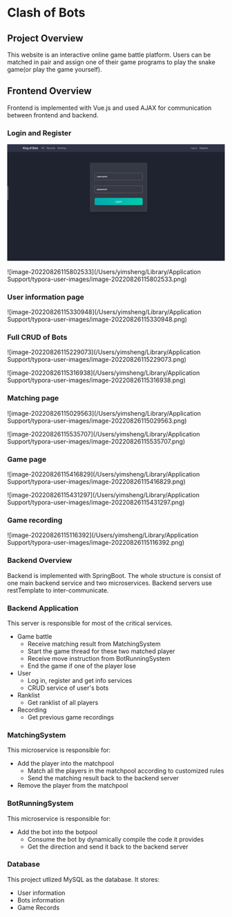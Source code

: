 # Clash of Bots

## Project Overview

This website is an interactive online game battle platform. Users can be matched in pair and assign one of their game programs to play the snake game(or play the game yourself).



## Frontend Overview

Frontend is implemented with Vue.js and used AJAX for communication between frontend and backend.

### Login and Register

![image-20220826115752163](/images/image-20220826115752163.png)

![image-20220826115802533](/Users/yimsheng/Library/Application Support/typora-user-images/image-20220826115802533.png)

### User information page

![image-20220826115330948](/Users/yimsheng/Library/Application Support/typora-user-images/image-20220826115330948.png)

### Full CRUD of Bots

![image-20220826115229073](/Users/yimsheng/Library/Application Support/typora-user-images/image-20220826115229073.png)

![image-20220826115316938](/Users/yimsheng/Library/Application Support/typora-user-images/image-20220826115316938.png)

### Matching page

![image-20220826115029563](/Users/yimsheng/Library/Application Support/typora-user-images/image-20220826115029563.png)

![image-20220826115535707](/Users/yimsheng/Library/Application Support/typora-user-images/image-20220826115535707.png)

### Game page


![image-20220826115416829](/Users/yimsheng/Library/Application Support/typora-user-images/image-20220826115416829.png)

![image-20220826115431297](/Users/yimsheng/Library/Application Support/typora-user-images/image-20220826115431297.png)

### Game recording

![image-20220826115116392](/Users/yimsheng/Library/Application Support/typora-user-images/image-20220826115116392.png)



### Backend Overview

Backend is implemented with SpringBoot. The whole structure is consist of one main backend service and two microservices. Backend servers use restTemplate to inter-communicate.

### Backend Application

This server is responsible for most of the critical services.

-   Game battle
    -   Receive matching result from MatchingSystem
    -   Start the game thread for these two matched player
    -   Receive move instruction from BotRunningSystem
    -   End the game if one of the player lose
-   User
    -   Log in, register and get info services
    -   CRUD service of user's bots
-   Ranklist
    -   Get ranklist of all players
-   Recording
    -   Get previous game recordings

### MatchingSystem

This microservice is responsible for:

-   Add the player into the matchpool
    -   Match all the players in the matchpool according to customized rules
    -   Send the matching result back to the backend server
-   Remove the player from the matchpool

### BotRunningSystem

This microservice is responsible for:

-   Add the bot into the botpool
    -   Consume the bot by dynamically compile the code it provides
    -   Get the direction and send it back to the backend server

### Database

This project utlized MySQL as the database. It stores:

-   User information
-   Bots information
-   Game Records
